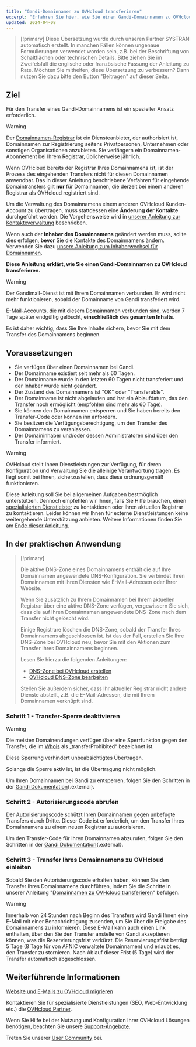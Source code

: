 ```yaml
---
title: "Gandi-Domainnamen zu OVHcloud transferieren"
excerpt: "Erfahren Sie hier, wie Sie einen Gandi-Domainnamen zu OVHcloud transferieren"
updated: 2024-04-08
---
```


> [!primary]
> Diese Übersetzung wurde durch unseren Partner SYSTRAN automatisch erstellt. In manchen Fällen können ungenaue Formulierungen verwendet worden sein, z.B. bei der Beschriftung von Schaltflächen oder technischen Details. Bitte ziehen Sie im Zweifelsfall die englische oder französische Fassung der Anleitung zu Rate. Möchten Sie mithelfen, diese Übersetzung zu verbessern? Dann nutzen Sie dazu bitte den Button "Beitragen" auf dieser Seite.
>

## Ziel

Für den Transfer eines Gandi-Domainnamens ist ein spezieller Ansatz erforderlich.

> [!warning]
>
> Der [Domainnamen-Registrar](/links/web/domains-what-is-registrar) ist ein Diensteanbieter, der authorisiert ist, Domainnamen zur Registrierung seitens Privatpersonen, Unternehmen oder sonstigen Organisationen anzubieten. Sie verlängern ein Domainnamen-Abonnement bei Ihrem Registrar, üblicherweise jährlich.
>
> Wenn OVHcloud bereits der Registrar Ihres Domainnamens ist, ist der Prozess des eingehenden Transfers nicht für diesen Domainnamen anwendbar. Das in dieser Anleitung beschriebene Verfahren für eingehende Domaintransfers gilt **nur** für Domainnamen, die derzeit bei einem anderen Registrar als OVHcloud registriert sind.
>
> Um die Verwaltung des Domainnamens einem anderen OVHcloud Kunden-Account zu übertragen, muss stattdessen eine **Änderung der Kontakte** durchgeführt werden. Die Vorgehensweise wird in [unserer Anleitung zur Kontakteverwaltung](/pages/account_and_service_management/account_information/managing_contacts) beschrieben.
>
> Wenn auch der **Inhaber des Domainnamens** geändert werden muss, sollte dies erfolgen, **bevor** Sie die Kontakte des Domainnamens ändern. Verwenden Sie dazu [unsere Anleitung zum Inhaberwechsel für Domainnamen](/pages/web_cloud/domains/trade_domain).
>

**Diese Anleitung erklärt, wie Sie einen Gandi-Domainnamen zu OVHcloud transferieren.**

> [!warning]
>
> Der Gandimail-Dienst ist mit Ihrem Domainnamen verbunden. Er wird nicht mehr funktionieren, sobald der Domainname von Gandi transferiert wird. 
>
> E-Mail-Accounts, die mit diesem Domainnamen verbunden sind, werden 7 Tage später endgültig gelöscht, **einschließlich des gesamten Inhalts**.
>
> Es ist daher wichtig, dass Sie Ihre Inhalte sichern, bevor Sie mit dem Transfer des Domainnamens beginnen.
>

## Voraussetzungen

- Sie verfügen über einen Domainnamen bei Gandi.
- Der Domainname existiert seit mehr als 60 Tagen.
- Der Domainname wurde in den letzten 60 Tagen nicht transferiert und der Inhaber wurde nicht geändert.
- Der Zustand des Domainnamens ist "OK" oder "Transferable".
- Der Domainname ist nicht abgelaufen und hat ein Ablaufdatum, das den Transfer noch ermöglicht (empfohlen sind mehr als 60 Tage).
- Sie können den Domainnamen entsperren und Sie haben bereits den Transfer-Code oder können ihn anfordern.
- Sie besitzen die Verfügungsberechtigung, um den Transfer des Domainnamens zu veranlassen.
- Der Domaininhaber und/oder dessen Administratoren sind über den Transfer informiert.

> [!warning]
> OVHcloud stellt Ihnen Dienstleistungen zur Verfügung, für deren Konfiguration und Verwaltung Sie die alleinige Verantwortung tragen. Es liegt somit bei Ihnen, sicherzustellen, dass diese ordnungsgemäß funktionieren.
> 
> Diese Anleitung soll Sie bei allgemeinen Aufgaben bestmöglich unterstützen. Dennoch empfehlen wir Ihnen, falls Sie Hilfe brauchen, einen [spezialisierten Dienstleister](/links/partner) zu kontaktieren oder Ihren aktuellen Registrar zu kontaktieren. Leider können wir Ihnen für externe Dienstleistungen keine weitergehende Unterstützung anbieten. Weitere Informationen finden Sie am [Ende dieser Anleitung](#go-further).
>

## In der praktischen Anwendung

> [!primary]
>
> Die aktive DNS-Zone eines Domainnamens enthält die auf Ihre Domainnamen angewendete DNS-Konfiguration. Sie verbindet Ihren Domainnamen mit Ihren Diensten wie E-Mail-Adressen oder Ihrer Website.
>
> Wenn Sie zusätzlich zu Ihrem Domainnamen bei Ihrem aktuellen Registrar über eine aktive DNS-Zone verfügen, vergewissern Sie sich, dass die auf Ihren Domainnamen angewendete DNS-Zone nach dem Transfer nicht gelöscht wird.
>
> Einige Registrare löschen die DNS-Zone, sobald der Transfer Ihres Domainnamens abgeschlossen ist. Ist das der Fall, erstellen Sie Ihre DNS-Zone bei OVHcloud neu, bevor Sie mit den Aktionen zum Transfer Ihres Domainnamens beginnen.
>
> Lesen Sie hierzu die folgenden Anleitungen:
>
> - [DNS-Zone bei OVHcloud erstellen](/pages/web_cloud/domains/dns_zone_create)
> - [OVHcloud DNS-Zone bearbeiten](/pages/web_cloud/domains/dns_zone_edit)
>
> Stellen Sie außerdem sicher, dass Ihr aktueller Registrar nicht andere Dienste abstellt, z.B. die E-Mail-Adressen, die mit Ihrem Domainnamen verknüpft sind.
>

### Schritt 1 - Transfer-Sperre deaktivieren

> [!warning]
>
> Die meisten Domainendungen verfügen über eine Sperrfunktion gegen den Transfer, die im [Whois](/links/web/domains-whois) als „transferProhibited“ bezeichnet ist.
>
> Diese Sperrung verhindert unbeabsichtigtes Übertragen.
>
> Solange die Sperre aktiv ist, ist die Übertragung nicht möglich.
>

Um Ihren Domainnamen bei Gandi zu entsperren, folgen Sie den Schritten in der [Gandi Dokumentation](https://docs.gandi.net/en/domain_names/transfer_out/transfer_lock.html){.external}.

### Schritt 2 - Autorisierungscode abrufen

Der Autorisierungscode schützt Ihren Domainnamen gegen unbefugte Transfers durch Dritte. Dieser Code ist erforderlich, um den Transfer Ihres Domainnamens zu einem neuen Registrar zu autorisieren.

Um den Transfer-Code für Ihren Domainnamen abzurufen, folgen Sie den Schritten in der [Gandi Dokumentation](https://docs.gandi.net/en/domain_names/transfer_out/auth_info.html){.external}.

### Schritt 3 - Transfer Ihres Domainnamens zu OVHcloud einleiten
  
Sobald Sie den Autorisierungscode erhalten haben, können Sie den Transfer Ihres Domainnamens durchführen, indem Sie die Schritte in unserer Anleitung "[Domainnamen zu OVHcloud transferieren](/pages/web_cloud/domains/transfer_incoming_generic_domain)" befolgen.

> [!warning]
>
> Innerhalb von 24 Stunden nach Beginn des Transfers wird Gandi Ihnen eine E-Mail mit einer Benachrichtigung zusenden, um Sie über die Freigabe des Domainnamens zu informieren.
> Diese E-Mail kann auch einen Link enthalten, über den Sie den Transfer anstelle von Gandi akzeptieren können, was die Reservierungsfrist verkürzt.
> Die Reservierungsfrist beträgt 5 Tage (8 Tage für von AFNIC verwaltete Domainnamen) und erlaubt es, den Transfer zu stornieren.
> Nach Ablauf dieser Frist (5 Tage) wird der Transfer automatisch abgeschlossen.
>

## Weiterführende Informationen <a name="go-further"></a>

[Website und E-Mails zu OVHcloud migrieren](/pages/web_cloud/web_hosting/hosting_migrating_to_ovh)
 
Kontaktieren Sie für spezialisierte Dienstleistungen (SEO, Web-Entwicklung etc.) die [OVHcloud Partner](/links/partner).
 
Wenn Sie Hilfe bei der Nutzung und Konfiguration Ihrer OVHcloud Lösungen benötigen, beachten Sie unsere [Support-Angebote](/links/support).
 
Treten Sie unserer [User Community](/links/community) bei.
